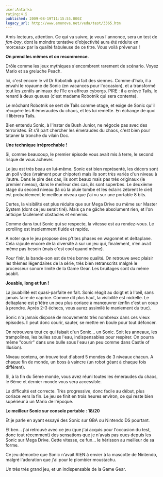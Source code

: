 ```yaml
---
user:Antarka
rating:4.5
published: 2009-08-19T11:15:55.000Z
legacy_url: http://www.emunova.net/veda/test/3365.htm
---
```

Amis lecteurs, attention. Ce qui va suivre, je vous l'annonce, sera un test de _fan-boy_, dont la moindre tentative d'objectivité aura été réduite en morceaux par la qualité fabuleuse de ce titre. Vous voilà prévenus !  

  

**On prend les mêmes et on recommence.**  

  

Drôle comme les jeux mythiques s'encombrent rarement de scénario. Voyez Mario et sa greluche Peach.  

  

Ici, c'est encore le vil Dr Robotnik qui fait des siennes. Comme d'hab, il a envahi le royaume de Sonic (en vacances pour l'occasion), et a transformé tout les zentils animaux de l'île en affreux cyborgs. PIRE : il a enlevé Tails, le renard à deux queues (c'est madame Robotnik qui sera contente).  

  

Le môchant Robotnik se sert de Tails comme otage, et exige de Sonic qu'il récupère les 6 émeraudes du chaos, et les lui remette. En échange de quoi il libèrera Tails.  

  

Bien entendu Sonic, à l'instar de Bush Junior, ne négocie pas avec des terroristes. Et s'il part chercher les émeraudes du chaos, c'est bien pour tataner la tronche du vilain Doc.  

  

**Une technique irréprochable !**  

  

Si, comme beaucoup, le premier épisode vous avait mis à terre, le second risque de vous achever.  

  

Le jeu est très beau en lui-même. Sonic est bien représenté, les décors sont un poil vides (vraiment pour chipoter) mais ils sont très variés d'un niveau à l'autre. Dans le pire des cas, ils sont beaux mais pas très originaux (le premier niveau), dans le meilleur des cas, ils sont superbes. Le deuxième stage du second niveau (là où la pluie tombe et les éclairs zèbrent le ciel) est probablement le meilleur niveau que j'ai vu sur une portable 8 bits.  

  

Certes, la visibilité est plus réduite que sur Mega Drive ou même sur Master System (dont ce jeu serait tiré). Mais ça ne gâche absolument rien, et l'on anticipe facilement obstacles et ennemis.  

  

Comme dans tout Sonic qui se respecte, la vitesse est au rendez-vous. Le scrolling est insolemment fluide et rapide.  

  

A noter que le jeu propose des p'tites phases en wagonnet et deltaplane. Cela rajoute encore de la diversité à sur un jeu qui, finalement, n'en avait même pas besoin (mais c'est cool quand même).  

  

Pour finir, la bande-son est de très bonne qualité. On retrouve avec plaisir les thèmes légendaires de la série, très bien retranscrits malgré le processeur sonore limité de la Game Gear. Les bruitages sont du même acabit.  

  

**Jouable, long et fun !**  

  

La jouabilité est quasi-parfaite en fait. Sonic réagit au doigt et à l'œil, sans jamais faire de caprice. Comme dit plus haut, la visibilité est nickelle. Le deltaplane est p'têtre un peu plus coriace à manœuvrer (enfin c'est un coup à prendre. Après 2-3 échecs, vous aurez assimilé le maniement du truc).  

  

Sonic n'a jamais disposé de mouvements très nombreux dans ces vieux épisodes. Il peut donc courir, sauter, se mettre en boule pour tout défoncer.  

  

On retrouvera tout ce qui faisait d'un Sonic... un Sonic. Soit les anneaux, les trampolines, les bulles sous l'eau, indispensables pour respirer. On pourra même "courir" dans une bulle sous l'eau (un peu comme dans Castle of Illusion).  

  

Niveau contenu, on trouve tout d'abord 5 mondes de 3 niveaux chacun. A chaque fin de monde, un boss à vaincre (un robot géant à chaque fois différent).  

  

Si, à la fin du 5ème monde, vous avez réuni toutes les émeraudes du chaos, le 6ème et dernier monde vous sera accessible.  

  

La difficulté est correcte. Très progressive, donc facile au début, plus coriace vers la fin. Le jeu se finit en trois heures environ, ce qui reste bien supérieur à un Mario de l'époque.  

  

**Le meilleur Sonic sur console portable : 18/20**  

  

Et je parle en ayant essayé des Sonic sur GBA ou Nintendo DS pourtant.  

  

Et ben... j'ai retrouvé avec ce jeu (que j'ai acquis pour l'occasion du test, donc tout récemment) des sensations que je n'avais pas eues depuis les Sonic sur Mega Drive. Cette vitesse, ce fun... le hérisson au meilleur de sa forme.  

  

Ce jeu démontre que Sonic n'avait RIEN à envier à la mascotte de Nintendo, malgré l'adoration que j'ai pour le plombier moustachu.  

  

Un très très grand jeu, et un indispensable de la Game Gear.